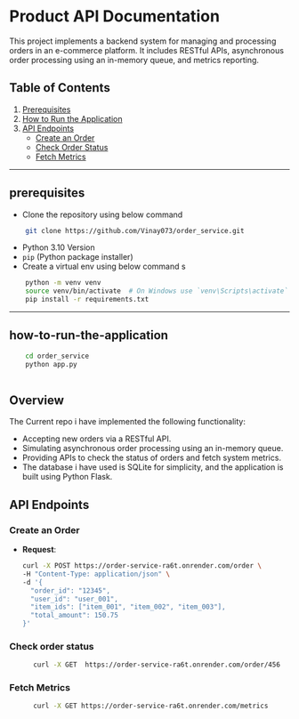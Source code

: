 # **Product API Documentation**

This project implements a backend system for managing and processing orders in an e-commerce platform. It includes
RESTful APIs, asynchronous order processing using an in-memory queue, and metrics reporting.

## **Table of Contents**

1. [Prerequisites](#prerequisites)
2. [How to Run the Application](#how-to-run-the-application)
3. [API Endpoints](#api-endpoints)
    - [Create an Order](#create-an-order)
    - [Check Order Status](#check-order-status)
    - [Fetch Metrics](#fetch-metrics)

---

## **prerequisites**

- Clone the repository using below command

```bash
    git clone https://github.com/Vinay073/order_service.git
```

- Python 3.10 Version
- `pip` (Python package installer)
- Create a virtual env using below command s

```bash
    python -m venv venv
    source venv/bin/activate  # On Windows use `venv\Scripts\activate`
    pip install -r requirements.txt
```

---

## **how-to-run-the-application**

```bash
    cd order_service
    python app.py
    
```

## **Overview**

The Current repo i have implemented the following functionality:

- Accepting new orders via a RESTful API.
- Simulating asynchronous order processing using an in-memory queue.
- Providing APIs to check the status of orders and fetch system metrics.
- The database i have used is SQLite for simplicity, and the application is built using Python Flask.

## **API Endpoints**

### **Create an Order**

- **Request**:
  ```bash
  curl -X POST https://order-service-ra6t.onrender.com/order \
  -H "Content-Type: application/json" \
  -d '{
    "order_id": "12345",
    "user_id": "user_001",
    "item_ids": ["item_001", "item_002", "item_003"],
    "total_amount": 150.75
  }'

### **Check order status**

```bash
      curl -X GET  https://order-service-ra6t.onrender.com/order/456
```

### **Fetch Metrics**

```bash
      curl -X GET https://order-service-ra6t.onrender.com/metrics
```
